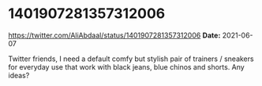 # 1401907281357312006
https://twitter.com/AliAbdaal/status/1401907281357312006
**Date:** 2021-06-07

Twitter friends, I need a default comfy but stylish pair of trainers / sneakers for everyday use that work with black jeans, blue chinos and shorts. Any ideas?
